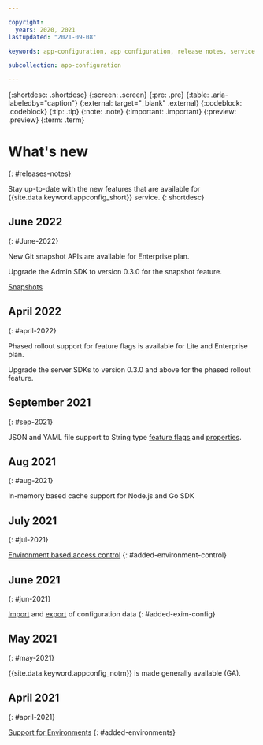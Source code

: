 ```yaml
---

copyright:
  years: 2020, 2021
lastupdated: "2021-09-08"

keywords: app-configuration, app configuration, release notes, service updates, service bulletin,

subcollection: app-configuration

---
```


{:shortdesc: .shortdesc}
{:screen: .screen}
{:pre: .pre}
{:table: .aria-labeledby="caption"}
{:external: target="_blank" .external}
{:codeblock: .codeblock}
{:tip: .tip}
{:note: .note}
{:important: .important}
{:preview: .preview}
{:term: .term}

# What's new
{: #releases-notes}

Stay up-to-date with the new features that are available for {{site.data.keyword.appconfig_short}} service.
{: shortdesc}

## June 2022
{: #June-2022}

New Git snapshot APIs are available for Enterprise plan.

Upgrade the Admin SDK to version 0.3.0  for the snapshot feature.

[Snapshots]()

## April 2022
{: #april-2022}

Phased rollout support for feature flags is available for Lite and Enterprise plan. 

Upgrade the server SDKs to version 0.3.0 and above for the phased rollout feature.

## September 2021
{: #sep-2021}

JSON and YAML file support to String type [feature flags](/docs/app-configuration?topic=app-configuration-ac-feature-flags) and [properties](/docs/app-configuration?topic=app-configuration-ac-properties).

## Aug 2021
{: #aug-2021}

In-memory based cache support for Node.js and Go SDK

## July 2021
{: #jul-2021}

[Environment based access control](/docs/app-configuration?topic=app-configuration-ac-service-access-level-management)
{: #added-environment-control}

## June 2021
{: #jun-2021}

[Import](/docs/app-configuration?topic=app-configuration-cli-plugin-app-configuration-cli#ac-ibmcloud-ac-import) and [export](/docs/app-configuration?topic=app-configuration-cli-plugin-app-configuration-cli#ac-ibmcloud-ac-export) of configuration data
{: #added-exim-config}

## May 2021
{: #may-2021}

{{site.data.keyword.appconfig_notm}} is made generally available (GA).

## April 2021
{: #april-2021}

[Support for Environments](/docs/app-configuration?topic=app-configuration-ac-environments)
{: #added-environments}
